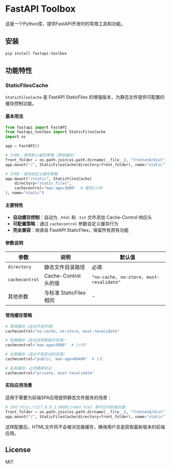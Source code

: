 # FastAPI Toolbox

这是一个Python库，提供FastAPI开发时的常用工具和功能。

## 安装

```bash
pip install fastapi-toolbox
```

## 功能特性

### StaticFilesCache

`StaticFilesCache` 是 FastAPI StaticFiles 的增强版本，为静态文件提供可配置的缓存控制功能。

#### 基本用法

```python
from fastapi import FastAPI
from fastapi_toolbox import StaticFilesCache
import os

app = FastAPI()

# 示例1：使用默认缓存策略（禁用缓存）
front_folder = os.path.join(os.path.dirname(__file__), "frontend/dist")
app.mount("/", StaticFilesCache(directory=front_folder), name="static")

# 示例2：使用自定义缓存策略
app.mount("/static", StaticFilesCache(
    directory="static_files",
    cachecontrol="max-age=3600"  # 缓存1小时
), name="static")
```

#### 主要特性

- **自动缓存控制**：自动为 `.html` 和 `.txt` 文件添加 Cache-Control 响应头
- **可配置策略**：通过 `cachecontrol` 参数自定义缓存行为
- **完全兼容**：继承自 FastAPI StaticFiles，保留所有原有功能

#### 参数说明

| 参数 | 说明 | 默认值 |
|------|------|--------|
| `directory` | 静态文件目录路径 | 必填 |
| `cachecontrol` | Cache-Control 头的值 | `"no-cache, no-store, must-revalidate"` |
| 其他参数 | 与标准 StaticFiles 相同 | - |

#### 常用缓存策略

```python
# 禁用缓存（适合开发环境）
cachecontrol="no-cache, no-store, must-revalidate"

# 短期缓存（适合经常更新的资源）
cachecontrol="max-age=3600"  # 1小时

# 长期缓存（适合不常变动的资源）
cachecontrol="public, max-age=86400"  # 1天

# 私有缓存，必须重新验证
cachecontrol="private, must-revalidate"
```

#### 实际应用场景

适用于需要为前端SPA应用提供静态文件服务的场景：

```python
# 访问 http://127.0.0.1:8000/index.html 即可访问前端页面
front_folder = os.path.join(os.path.dirname(__file__), "frontend/dist")
app.mount("/", StaticFilesCache(directory=front_folder), name="static")
```

这样配置后，HTML文件将不会被浏览器缓存，确保用户总是获取最新版本的前端应用。

## License

MIT